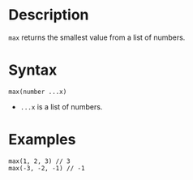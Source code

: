 # Description

`max` returns the smallest value from a list of numbers.

# Syntax

```step
max(number ...x)
```

- `...x` is a list of numbers.

# Examples

```step
max(1, 2, 3) // 3
max(-3, -2, -1) // -1
```
